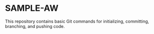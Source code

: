 # SAMPLE-AW
This repository contains basic Git commands for initializing, committing, branching, and pushing code.
